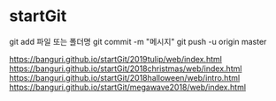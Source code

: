 # startGit


git add 파일 또는 폴더명
git commit -m "메시지"
git push -u origin master


https://banguri.github.io/startGit/2019tulip/web/index.html
https://banguri.github.io/startGit/2018christmas/web/index.html
https://banguri.github.io/startGit/2018halloween/web/intro.html
https://banguri.github.io/startGit/megawave2018/web/index.html
